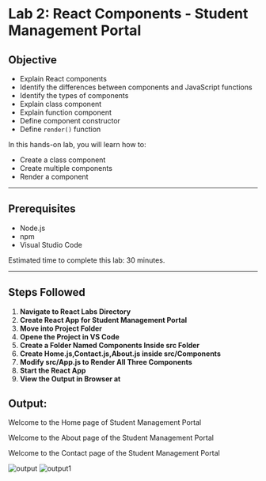 # Lab 2: React Components - Student Management Portal

## Objective

- Explain React components  
- Identify the differences between components and JavaScript functions  
- Identify the types of components  
- Explain class component  
- Explain function component  
- Define component constructor  
- Define `render()` function  

In this hands-on lab, you will learn how to:

- Create a class component  
- Create multiple components  
- Render a component  

---

## Prerequisites

- Node.js  
- npm  
- Visual Studio Code  

Estimated time to complete this lab: 30 minutes.

---

## Steps Followed

1. **Navigate to React Labs Directory**
2. **Create React App for Student Management Portal**
3. **Move into Project Folder**
4. **Opene the Project in VS Code**
5. **Create a Folder Named Components Inside src Folder**
6. **Create Home.js,Contact.js,About.js inside src/Components**
7. **Modify src/App.js to Render All Three Components**
8. **Start the React App**
9. **View the Output in Browser at**

## Output:

Welcome to the Home page of Student Management Portal

Welcome to the About page of the Student Management Portal

Welcome to the Contact page of the Student Management Portal

![output](https://github.com/user-attachments/assets/3bee50ad-f5f0-48b8-b206-28afc7f945f1)
![output1](https://github.com/user-attachments/assets/43552130-a5f7-42e5-8949-a148631290bb)




